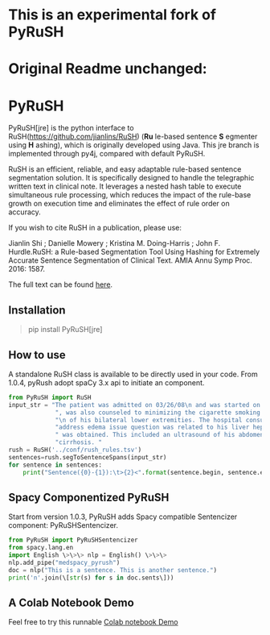 # This is an experimental fork of PyRuSH




# Original Readme unchanged:

# PyRuSH

PyRuSH[jre] is the python interface to
RuSH(https://github.com/jianlins/RuSH) (**Ru** le-based sentence **S**
egmenter using **H** ashing), which is originally developed using Java. 
This jre branch is implemented through py4j, compared with default PyRuSH.

RuSH is an efficient, reliable, and easy adaptable rule-based sentence
segmentation solution. It is specifically designed to handle the
telegraphic written text in clinical note. It leverages a nested hash
table to execute simultaneous rule processing, which reduces the impact
of the rule-base growth on execution time and eliminates the effect of
rule order on accuracy.

If you wish to cite RuSH in a publication, please use:

Jianlin Shi ; Danielle Mowery ; Kristina M. Doing-Harris ; John F.
Hurdle.RuSH: a Rule-based Segmentation Tool Using Hashing for Extremely
Accurate Sentence Segmentation of Clinical Text. AMIA Annu Symp Proc.
2016: 1587.

The full text can be found
[here](https://knowledge.amia.org/amia-63300-1.3360278/t005-1.3362920/f005-1.3362921/2495498-1.3363244/2495498-1.3363247?timeStamp=1479743941616).


## Installation

> pip install PyRuSH[jre]

## How to use

A standalone RuSH class is available to be directly used in your code.
From 1.0.4, pyRush adopt spaCy 3.x api to initiate an component.

```python
from PyRuSH import RuSH
input_str = "The patient was admitted on 03/26/08\n and was started on IV antibiotics elevation" +\
             ", was also counseled to minimizing the cigarette smoking. The patient had edema\n\n" +\
             "\n of his bilateral lower extremities. The hospital consult was also obtained to " +\
             "address edema issue question was related to his liver hepatitis C. Hospital consult" +\
             " was obtained. This included an ultrasound of his abdomen, which showed just mild " +\
             "cirrhosis. "
rush = RuSH('../conf/rush_rules.tsv')
sentences=rush.segToSentenceSpans(input_str)
for sentence in sentences:
    print("Sentence({0}-{1}):\t>{2}<".format(sentence.begin, sentence.end, input_str[sentence.begin:sentence.end]))
```
## Spacy Componentized PyRuSH

Start from version 1.0.3, PyRuSH adds Spacy compatible Sentencizer
component: PyRuSHSentencizer.

```python
from PyRuSH import PyRuSHSentencizer
from spacy.lang.en
import English \>\>\> nlp = English() \>\>\>
nlp.add_pipe("medspacy_pyrush")
doc = nlp("This is a sentence. This is another sentence.")
print('n'.join(\[str(s) for s in doc.sents\]))
```

## A Colab Notebook Demo

Feel free to try this runnable [Colab notebook
Demo](https://colab.research.google.com/drive/1gX9MzZTQiPw8G3x_vUwZbiSXGtbI0uIX?usp=sharing)
